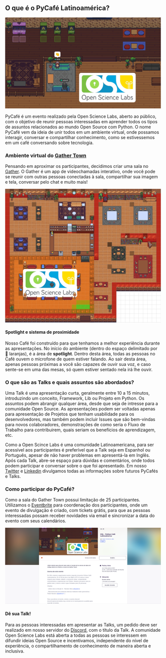 <!--
.. title: PyCafé+Talks Latinoamérica
.. slug: pt
.. date: 2022-08-02
.. author: Luã Bida Vacaro
.. tags: meeting, talks
.. category: meeting
.. link: 
.. description: 
.. type: text
-->

<!-- # [PT] Guia de funcionamento do PyCafé -->

## O que é o PyCafé Latinoamérica?

 <img src="../../../images/guidelines/pycafe/pycafe.jpg" alt="pycafe" width="700"/>

 PyCafé é um evento realizado pela Open Science Labs, aberto ao público, com o objetivo de reunir pessoas interessadas em aprender todos os tipos de assuntos relacionados ao mundo Open Source com Python. O nome PyCafé vem da ideia de unir todos em um ambiente virtual, onde possamos interagir, conversar e compartilhar conhecimento, como se estivessemos em um café conversando sobre tecnologia.

### Ambiente virtual do [Gather Town](https://app.gather.town/)

 Pensando em aproximar os participantes, decidimos criar uma sala no [Gather](https://app.gather.town/app/p5D97jKFqewvbIcn/Open%20Science%20Labs%20Cafe). O Gather é um app de videochamadas interativo, onde você pode se reunir com outras pessoas conectadas à sala, compartilhar sua imagem e tela, conversar pelo chat e muito mais!

 <img src="../../../images/guidelines/pycafe/pycafe_room.png" alt="pycafe_room" width="700"/>

#### Spotlight e sistema de proximidade

 Nosso Café foi construído para que tenhamos a melhor experiência durante as apresentações. No início do ambiente (dentro do espaço delimitado por 📢 laranjas), é a área de **spotlight**. Dentro desta área, todas as pessoas no Café ouvem o microfone de quem estiver falando. 
 Ao sair desta área, apenas pessoas próximas a você são capazes de ouvir sua voz, e caso sente-se em uma das mesas, só quem estiver sentado nela irá lhe ouvir.

### O que são as Talks e quais assuntos são abordados?

 Uma Talk é uma apresentação curta, geralmente entre 10 a 15 minutos, introduzindo um conceito, Framework, Lib ou Projeto em Python. Os assuntos podem abrangir qualquer área, desde que seja de intresse para a comunidade Open Source. As apresentações podem ser voltadas apenas para apresentação de Projetos que tenham usabilidade para os desenvolvedores, mas também podem incluir Issues que são bem-vindas para novos colaboradores, demonstrações de como seria o Fluxo de Trabalho para contribuirem, quais seriam os benefícios de aprendizagem, etc.
 
 Como a Open Scince Labs é uma comunidade Latinoamericana, para ser acessível aos participantes é preferível que a Talk seja em Espanhol ou Português, apesar de não haver problemas em apresentá-la em Inglês. Após cada Talk, abre-se espaço para dúvidas e comentários, onde todos podem participar e conversar sobre o que foi apresentado. Em nosso [Twitter](https://twitter.com/opensciencelabs) e [Linkedin](https://www.linkedin.com/company/open-science-labs/) divulgamos todas as informações sobre futuros PyCafés e Talks.

### Como participar do PyCafé?

 Como a sala do Gather Town possui limitação de 25 participantes. Utilizamos o [Eventbrite](https://eventbrite.com/) para coordenação dos participantes, onde um evento de divulgação é criado, com tickets grátis, para que as pessoas interessadas possam receber novidades via email e sincronizar a data do evento com seus calendários.

 <img src="../../../images/guidelines/pycafe/pycafe_event.png" alt="pycafe_event" width="auto"/>
 

#### Dê sua Talk!

 Para as pessoas interessadas em apresentar as Talks, um pedido deve ser realizado em nosso servidor do [Discord](http://discord.opensciencelabs.org), com o título da Talk. A comunidade Open Science Labs está aberta a todas as pessoas se interessem em difundir ideias Open Source e incentivamos, independente do nível de experiência, o compartilhamento de conhecimento de maneira aberta e inclusiva.


